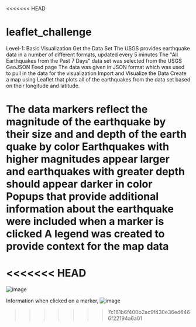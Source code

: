 <<<<<<< HEAD
# leaflet_challenge

Level-1: Basic Visualization
Get the Data Set
The USGS provides earthquake data in a number of different formats, updated every 5 minutes
The "All Earthquakes from the Past 7 Days" data set was selected from the USGS GeoJSON Feed page
The data was given in JSON format which was used to pull in the data for the visualization
Import and Visualize the Data
Create a map using Leaflet that plots all of the earthquakes from the data set based on their longitude and latitude.

The data markers reflect the magnitude of the earthquake by their size and and depth of the earth quake by color
Earthquakes with higher magnitudes appear larger and earthquakes with greater depth should appear darker in color
Popups that provide additional information about the earthquake were included when a marker is clicked
A legend was created to provide context for the map data
=======
<<<<<<< HEAD
=======
![image](https://user-images.githubusercontent.com/111449865/210871339-d5540a9b-899e-409b-8990-20994ccf76a6.png)



Information when clicked on a marker,
![image](https://user-images.githubusercontent.com/111449865/210871838-0cec3478-c01d-4513-aeb6-e0d621b5de7b.png)
>>>>>>> 7c161b6f400b2ac9f430e36ed6466f22194a6a01
